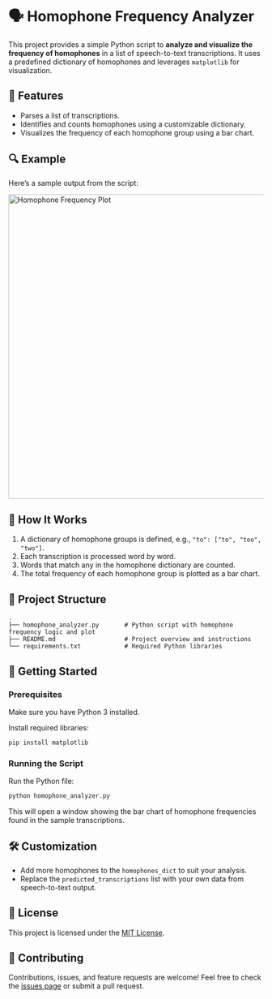 
# 🗣️ Homophone Frequency Analyzer

This project provides a simple Python script to **analyze and visualize the frequency of homophones** in a list of speech-to-text transcriptions. It uses a predefined dictionary of homophones and leverages `matplotlib` for visualization.

## 📌 Features

- Parses a list of transcriptions.
- Identifies and counts homophones using a customizable dictionary.
- Visualizes the frequency of each homophone group using a bar chart.

## 🔍 Example

Here’s a sample output from the script:

<img src="homophone_plot_example.png" alt="Homophone Frequency Plot" width="600">

## 🧠 How It Works

1. A dictionary of homophone groups is defined, e.g., `"to": ["to", "too", "two"]`.
2. Each transcription is processed word by word.
3. Words that match any in the homophone dictionary are counted.
4. The total frequency of each homophone group is plotted as a bar chart.

## 📂 Project Structure

```
.
├── homophone_analyzer.py       # Python script with homophone frequency logic and plot
├── README.md                   # Project overview and instructions
└── requirements.txt            # Required Python libraries
```

## 🚀 Getting Started

### Prerequisites

Make sure you have Python 3 installed.

Install required libraries:

```bash
pip install matplotlib
```

### Running the Script

Run the Python file:

```bash
python homophone_analyzer.py
```

This will open a window showing the bar chart of homophone frequencies found in the sample transcriptions.

## 🛠️ Customization

- Add more homophones to the `homophones_dict` to suit your analysis.
- Replace the `predicted_transcriptions` list with your own data from speech-to-text output.

## 📃 License

This project is licensed under the [MIT License](LICENSE).

## 🤝 Contributing

Contributions, issues, and feature requests are welcome! Feel free to check the [issues page](https://github.com/yourusername/homophone-analyzer/issues) or submit a pull request.
